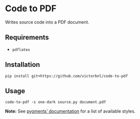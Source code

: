# Code to PDF

Writes source code into a PDF document.

## Requirements

- `pdflatex`

## Installation

```
pip install git+https://github.com/victorbnl/code-to-pdf
```

## Usage

```
code-to-pdf -s one-dark source.py document.pdf
```

**Note:** See [pygments’ documentation](https://pygments.org/styles/) for a list of available styles.
